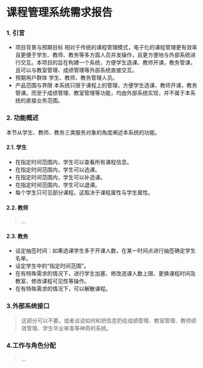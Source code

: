# 课程管理系统需求报告

### 1. 引言
* 项目背景与预期目标
  相对于传统的课程管理模式，电子化的课程管理更有效率且更便于学生、教师、教务等多方面人员并发操作，且更方便地与外部系统进行交互。本项目的旨在构建一个系统，方便学生选课、教师开课，教务管课，且可以与教室管理、成绩管理等外部系统直接交互。
* 预期用户群体
  学生、教师、教务管理人员。
* 产品范围与界限
  本系统只限于课程上的管理，方便学生选课、教师开课，教务管课。而至于成绩管理、教室管理等功能，均由外部系统实现，并不属于本系统的直接业务范围。

### 2. 功能概述
   本节从学生、教师、教务三类服务对象的角度阐述本系统的功能。

#### 2.1. 学生
* 在指定时间范围内，学生可以查看所有课程信息。
* 在指定时间范围内，学生可以选课。
* 在指定时间范围内，学生可以补选课。
* 在指定时间范围内，学生可以退课。
* 每个学生只可见部分课程。这取决于课程属性与学生属性。

#### 2.2. 教师
> ...

#### 2.3. 教务
* 设定抽签时间：如果选课学生多于开课人数，在某一时间点进行抽签确定学生名单。
* 设定学生中的“指定时间范围”。
* 在有特殊需求的情况下，进行学生加塞、修改选课人数上限、更换课程时间及教室、修改课程可见性等操作。
* 在有特殊需求的情况下，可以解散课程。

### 3.外部系统接口
> 这部分可以不要。或者谈谈如何和把信息扔给成绩管理、教室管理、教师绩效管理、学生毕业审查等神奇的系统。

### 4.工作与角色分配
> ...

